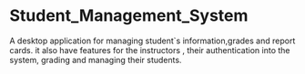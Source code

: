 # Student_Management_System
A desktop application for managing student`s information,grades and report cards. it also have features for the instructors , their authentication into the system, grading and managing their students.
